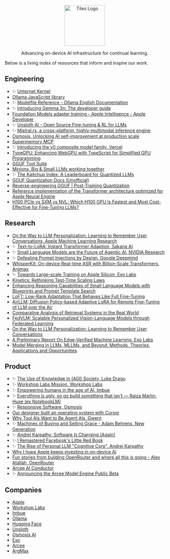 <p align="center">
  <a href="https://github.com/tileshq/">
    <img src="https://avatars.githubusercontent.com/u/210493283?s=400&u=2f11fffd96608dab3c5e471f0b2ca3d51b528103&v=4" alt="Tiles Logo" width="128" />
  </a>
</p>

<p align="center">
  Advancing on-device AI infrastructure for continual learning.
</p>

Below is a living index of resources that inform and inspire our work.

## Engineering
- ✨ [Unternet Kernel](https://github.com/unternet-co/client/tree/main/kernel?utm_source=tiles.run)
- [Ollama JavaScript library](https://github.com/ollama/ollama-js?utm_source=tiles.run)
- ✨ [Modelfile Reference - Ollama English Documentation](https://ollama.readthedocs.io/en/modelfile/?utm_source=tiles.run)
- ✨ [Introducing Gemma 3n: The developer guide](https://developers.googleblog.com/en/introducing-gemma-3n-developer-guide/?utm_source=tiles.run)
- [Foundation Models adapter training - Apple Intelligence - Apple Developer](https://developer.apple.com/apple-intelligence/foundation-models-adapter/?utm_source=tiles.run)
- ✨ [Unsloth AI - Open Source Fine-tuning & RL for LLMs](https://unsloth.ai/?utm_source=tiles.run)
- ✨ [Mistral.rs, a cross-platform, highly-multimodal inference engine](https://github.com/EricLBuehler/mistral.rs?utm_source=tiles.run)
- [Osmosis, Unlocking AI self-improvement at production scale](https://osmosis.ai/?utm_source=tiles.run)
- [Supermemory MCP](https://mcp.supermemory.ai/)
- ✨ [Introducing the v0 composite model family, Vercel](https://vercel.com/blog/v0-composite-model-family#why-does-v0-need-a-composite-model-architecture?)
- [TypeGPU: Enhancing WebGPU with TypeScript for Simplified GPU Programming](https://github.com/software-mansion/TypeGPU?utm_source=tiles.run)
- [GGUF Tool Suite](https://github.com/Thireus/GGUF-Tool-Suite/?utm_source=tiles.run)
- [Minions, Big & Small LLMs working together](https://github.com/HazyResearch/minions?utm_source=tiles.run)
- ✨ [The Kaitchup Index: A Leaderboard for Quantized LLMs](https://kaitchup.substack.com/p/the-kaitchup-index?utm_source=tiles.run)
- [GGUF Quantization Docs (Unofficial)](https://github.com/iuliaturc/gguf-docs?utm_source=tiles.run)
- [Reverse-engineering GGUF | Post-Training Quantization](https://www.youtube.com/watch?v=vW30o4U9BFE)
- [Reference implementation of the Transformer architecture optimized for Apple Neural Engine](https://github.com/apple/ml-ane-transformers?utm_source=tiles.run)
- [H100 PCIe vs SXM vs NVL: Which H100 GPU Is Fastest and Most Cost-Effective for Fine-Tuning LLMs?](https://kaitchup.substack.com/p/h100-pcie-vs-sxm-vs-nvl-best-single?utm_source=tiles.run)

## Research
- [On the Way to LLM Personalization: Learning to Remember User Conversations, Apple Machine Learning Research](https://machinelearning.apple.com/research/on-the-way)
- ✨ [Text-to-LoRA: Instant Transformer Adaption, Sakana AI](https://arxiv.org/abs/2506.06105?utm_source=tiles.run)
- ✨ [Small Language Models are the Future of Agentic AI, NVIDIA Research](https://arxiv.org/abs/2506.02153?utm_source=tiles.run)
- ✨ [Defeating Prompt Injections by Design, Google Deepmind](https://arxiv.org/abs/2503.18813?utm_source=tiles.run)
- [WhisperKit: On-device Real-time ASR with Billion-Scale Transformers, Argmax](https://openreview.net/attachment?id=6lC3MPFbVg&name=pdf&utm_source=tiles.run)
- ✨ [Towards Large-scale Training on Apple Silicon, Exo Labs](https://openreview.net/pdf?id=TJjP8d5bms&utm_source=tiles.run)
- [Kinetics: Rethinking Test-Time Scaling Laws](https://openreview.net/attachment?id=qxnJrm47Ag&name=pdf&?utm_source=tiles.run)
- [Enhancing Reasoning Capabilities of Small Language Models with Blueprints and Prompt Template Search](https://openreview.net/attachment?id=LsNstclw8Z&name=pdf&)
- [LoFT: Low-Rank Adaptation That Behaves Like Full Fine-Tuning](https://arxiv.org/pdf/2505.21289?utm_source=tiles.run)
- [AirLLM: Diffusion Policy-based Adaptive LoRA for Remote Fine-Tuning of LLM over the Air](https://arxiv.org/abs/2507.11515?utm_source=tiles.run)
- [Comparative Analysis of Retrieval Systems in the Real World](https://arxiv.org/pdf/2405.02048?utm_source=tiles.run)
- [FedVLM: Scalable Personalized Vision-Language Models through Federated Learning](https://arxiv.org/abs/2507.17088?utm_source=tiles.run)
- [On the Way to LLM Personalization: Learning to Remember User Conversations](https://arxiv.org/abs/2411.13405?utm_source=tiles.run)
- [A Preliminary Report On Edge-Verified Machine Learning, Exo Labs](https://github.com/exo-explore/evML/blob/main/A_Preliminary_Report_On_evML.pdf?utm_source=tiles.run)
- [Model Merging in LLMs, MLLMs, and Beyond: Methods, Theories, Applications and Opportunities](https://arxiv.org/abs/2408.07666?utm_source=tiles.run)

## Product

- ✨ [The Use of Knowledge in (AGI) Society, Luke Drago](https://lukedrago.substack.com/cp/160938645?utm_source=tiles.run)
- ✨ [Workshop Labs Mission, Workshop Labs](https://workshoplabs.ai/?utm_source=tiles.run)
- ✨ [Empowering humans in the age of AI, Imbue](https://imbue.com/company/vision/?utm_source=tiles.run)
- ✨ [Everything is ugly, so go build something that isn't — Raiza Martin, Huxe (ex NotebookLM)](https://www.youtube.com/watch?v=yG5d5UaGz1M?utm_source=tiles.run)
- ✨ [Responsive Software, Osmosis](https://osmosis.ai/blog/responsive-software?utm_source=tiles.run)
- [Our designer built an operating system with Cursor
](https://www.youtube.com/watch?v=TQhv6Wol6Ns)
- [Why Tool Als Want to Be Agent Als, Gwern](https://gwern.net/tool-ai?utm_source=tiles.run)
- ✨ [Machines of Buying and Selling Grace - Adam Behrens, New Generation](https://www.youtube.com/watch?v=zlZz0mDF2eg?utm_source=tiles.run)
- ✨ [Andrej Karpathy: Software Is Changing (Again)](https://www.youtube.com/watch?v=LCEmiRjPEtQ&t=2211s?utm_source=tiles.run)
- ✨ [I Remastered Facebook's Little Red Book](https://spaccapeli.com/i-remastered-facebooks-little-red-book?utm_source=tiles.run)
- ✨ [The Rise of Personal LLM "Cognitive Core", Andrej Karpathy](https://x.com/karpathy/status/1938626382248149433?utm_source=tiles.run)
- [Why I hope Apple keeps investing in on-device AI](https://www.computerworld.com/article/4016798/why-i-hope-apple-keeps-investing-in-on-device-ai.html?utm_source=tiles.run)
- [Fun stories from building OpenRouter and where all this is going - Alex Atallah, OpenRouter](https://www.youtube.com/watch?v=84Vtz2IL1Ug?utm_source=tiles.run)
- [Arcee AI Conductor](https://models.arcee.ai/?utm_source=tiles.run)
- ✨ [Announcing the Arcee Model Engine Public Beta](https://www.arcee.ai/blog/announcing-the-arcee-model-engine-public-beta?utm_source=tiles.run)

## Companies

- [Apple](https://www.apple.com/)
- [Workshop Labs](https://workshoplabs.ai/)
- [Imbue](https://imbue.com/)
- [Ollama](https://ollama.com)
- [Hugging Face](https://huggingface.co/)
- [Unsloth](https://unsloth.ai)
- [Osmosis AI](https://osmosis.ai/)
- [Exo](https://exolabs.net/)
- [Arcee](https://www.arcee.ai/)
- [ArgMax](https://www.argmaxinc.com/)


